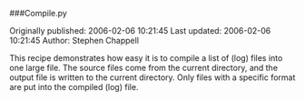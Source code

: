 ###Compile.py

Originally published: 2006-02-06 10:21:45
Last updated: 2006-02-06 10:21:45
Author: Stephen Chappell

This recipe demonstrates how easy it is to compile a list of (log) files into one large file. The source files come from the current directory, and the output file is written to the current directory. Only files with a specific format are put into the compiled (log) file.